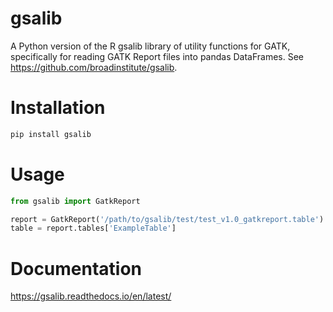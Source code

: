 # gsalib
A Python version of the R gsalib library of utility functions for GATK, specifically for reading GATK Report files into pandas DataFrames. See https://github.com/broadinstitute/gsalib.  

# Installation
```python
pip install gsalib
```

# Usage
```python
from gsalib import GatkReport

report = GatkReport('/path/to/gsalib/test/test_v1.0_gatkreport.table')
table = report.tables['ExampleTable']
```

# Documentation
https://gsalib.readthedocs.io/en/latest/
